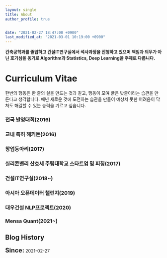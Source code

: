 ```yaml
---
layout: single
title: About
author_profile: true


date: "2021-02-27 18:47:00 +0900"
last_modified_at: "2021-03-01 10:19:00 +0900"
---
```


**건축공학과를 졸업하고 건설IT연구실에서 석사과정을 진행하고 있으며 책임과 의무가 아닌 호기심을 동기로 Algorithm과 Statistics, Deep Learning을 주제로 다룹니다.**


# Curriculum Vitae
한번의 행동은 한 줄의 실을 만드는 것과 같고, 행동이 모여 굵은 밧줄이라는 습관을 만든다고 생각합니다. 매년 새로운 것에 도전하는 습관을 만들어 예상치 못한 어려움이 닥쳐도 해결할 수 있는 능력을 기르고 싶습니다.

### 전국 발명대회(2016)

### 교내 특허 해커톤(2016)

### 창업동아리(2017)

### 실리콘벨리 산호세 주립대학교 스타트업 및 피칭(2017)

### 건설IT연구실(2018~)

### 아시아 오픈데이터 챌린지(2019)

### 대우건설 NLP프로젝트(2020)

### Mensa Quant(2021~)

## Blog History
<span style="font-size: 20px;font-weight: bold;">Since:</span><span> 2021-02-27 </span>
